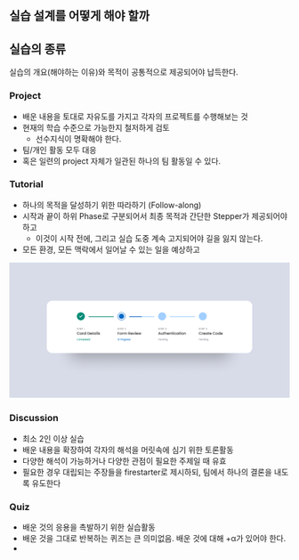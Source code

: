 ## 실습 설계를 어떻게 해야 할까

## 실습의 종류

실습의 개요(해야하는 이유)와 목적이 공통적으로 제공되어야 납득한다.

### Project

- 배운 내용을 토대로 자유도를 가지고 각자의 프로젝트를 수행해보는 것
- 현재의 학습 수준으로 가능한지 철저하게 검토
	- 선수지식이 명확해야 한다.
- 팀/개인 활동 모두 대응
- 혹은 일련의 project 자체가 일관된 하나의 팀 활동일 수 있다.

### Tutorial

- 하나의 목적을 달성하기 위한 따라하기 (Follow-along)
- 시작과 끝이 하위 Phase로 구분되어서 최종 목적과 간단한 Stepper가 제공되어야 하고
	- 이것이 시작 전에, 그리고 실습 도중 계속 고지되어야 길을 잃지 않는다.
- 모든 환경, 모든 맥락에서 일어날 수 있는 일을 예상하고 

![](attachments/lecture-stepper_for_tutorial.png)

### Discussion

- 최소 2인 이상 실습
- 배운 내용을 확장하여 각자의 해석을 머릿속에 심기 위한 토론활동
- 다양한 해석이 가능하거나 다양한 관점이 필요한 주제일 때 유효
- 필요한 경우 대립되는 주장들을 firestarter로 제시하되, 팀에서 하나의 결론을 내도록 유도한다

### Quiz

- 배운 것의 응용을 촉발하기 위한 실습활동
- 배운 것을 그대로 반복하는 퀴즈는 큰 의미없음. 배운 것에 대해 +α가 있어야 한다.
- 